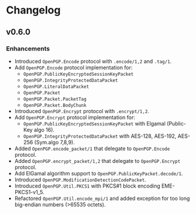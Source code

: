 # Changelog

## v0.6.0

### Enhancements

* Introduced `OpenPGP.Encode` protocol with `.encode/1,2` and `.tag/1`.
* Add `OpenPGP.Encode` protocol implementation for:
  * `OpenPGP.PublicKeyEncryptedSessionKeyPacket`
  * `OpenPGP.IntegrityProtectedDataPacket`
  * `OpenPGP.LiteralDataPacket`
  * `OpenPGP.Packet`
  * `OpenPGP.Packet.PacketTag`
  * `OpenPGP.Packet.BodyChunk`
* Introduced `OpenPGP.Encrypt` protocol with `.encrypt/1,2`.
* Add `OpenPGP.Encrypt` protocol implementation for:
  * `OpenPGP.PublicKeyEncryptedSessionKeyPacket` with Elgamal (Public-Key algo 16).
  * `OpenPGP.IntegrityProtectedDataPacket` with AES-128, AES-192, AES-256 (Sym.algo 7,8,9).
* Added `OpenPGP.encode_packet/1` that delegate to `OpenPGP.Encode` protocol.
* Added `OpenPGP.encrypt_packet/1,2` that delegate to `OpenPGP.Encrypt` protocol.
* Add ElGamal algorithm support to `OpenPGP.PublicKeyPacket.decode/1`.
* Introduced `OpenPGP.ModificationDetectionCodePacket`.
* Introduced `OpenPGP.Util.PKCS1` with PKCS#1 block encoding EME-PKCS1-v1_5.
* Refactored `OpenPGP.Util.encode_mpi/1` and added exception for too long big-endian numbers (>65535 octets).
